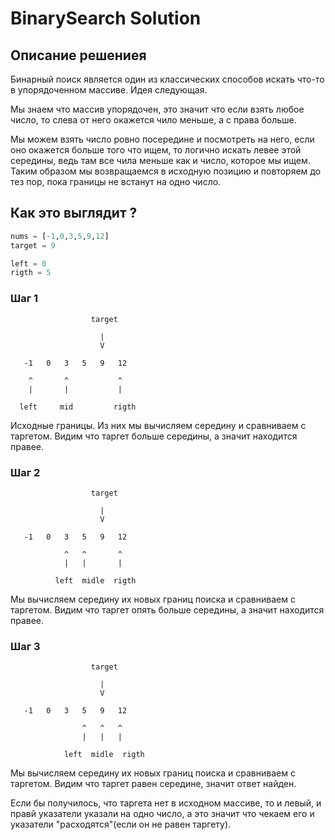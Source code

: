 # BinarySearch Solution

## Описание решениея
Бинарный поиск является один из классических способов искать что-то в упорядоченном массиве. Идея следующая. 

Мы знаем что массив упорядочен, это значит что если взять любое число, то слева от него окажется чило меньше, а с права больше. 

Мы можем взять число ровно посередине и посмотреть на него, если оно окажется больше того что ищем, то логично искать левее этой середины, ведь там все чила меньше как и число, которое мы ищем. Таким образом мы возвращаемся в исходную позицию и повторяем до тез пор, пока границы не встанут на одно число.

## Как это выглядит ?

```python
nums = [-1,0,3,5,9,12]
target = 9

left = 0
rigth = 5
```

### Шаг 1
```
                  target

                    |
                    V

   -1   0   3   5   9   12
    
    ^       ^           ^
    |       |           |

  left     mid         rigth 
```
Исходные границы. Из них мы вычисляем середину и сравниваем с таргетом. Видим что таргет больше середины, а значит находится правее.

### Шаг 2
```
                  target

                    |
                    V

   -1   0   3   5   9   12
    
            ^   ^       ^
            |   |       |

          left  midle  rigth 
```
Мы вычисляем середину их новых границ поиска и сравниваем с таргетом. Видим что таргет опять больше середины, а значит находится правее.

### Шаг 3
```
                  target

                    |
                    V

   -1   0   3   5   9   12
    
                ^   ^   ^
                |   |   |

            left  midle  rigth 
```
Мы вычисляем середину их новых границ поиска и сравниваем с таргетом. Видим что таргет равен середине, значит ответ найден.


Если бы получилось, что таргета нет в исходном массиве, то и левый, и правй указатели указали на одно число, а это значит что чекаем его и указатели "расходятся"(если он не равен таргету).